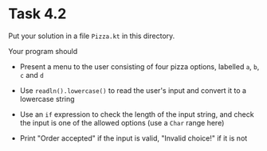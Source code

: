 # Task 4.2

Put your solution in a file `Pizza.kt` in this directory.

Your program should

* Present a menu to the user consisting of four pizza options, labelled
  `a`, `b`, `c` and `d`

* Use `readln().lowercase()` to read the user's input and convert it
  to a lowercase string

* Use an `if` expression to check the length of the input string, and check
  the input is one of the allowed options (use a `Char` range here)

* Print "Order accepted" if the input is valid, "Invalid choice!" if it
  is not
